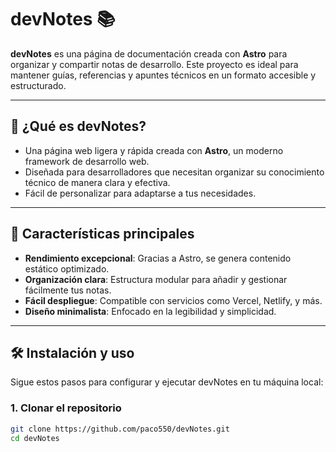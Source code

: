 # devNotes 📚

**devNotes** es una página de documentación creada con **Astro** para organizar y compartir notas de desarrollo. Este proyecto es ideal para mantener guías, referencias y apuntes técnicos en un formato accesible y estructurado.

---

## 🚀 ¿Qué es devNotes?

- Una página web ligera y rápida creada con **Astro**, un moderno framework de desarrollo web.
- Diseñada para desarrolladores que necesitan organizar su conocimiento técnico de manera clara y efectiva.
- Fácil de personalizar para adaptarse a tus necesidades.

---

## 🎯 Características principales

- **Rendimiento excepcional**: Gracias a Astro, se genera contenido estático optimizado.
- **Organización clara**: Estructura modular para añadir y gestionar fácilmente tus notas.
- **Fácil despliegue**: Compatible con servicios como Vercel, Netlify, y más.
- **Diseño minimalista**: Enfocado en la legibilidad y simplicidad.

---

## 🛠️ Instalación y uso

Sigue estos pasos para configurar y ejecutar devNotes en tu máquina local:

### 1. Clonar el repositorio

```bash
git clone https://github.com/paco550/devNotes.git
cd devNotes
```
